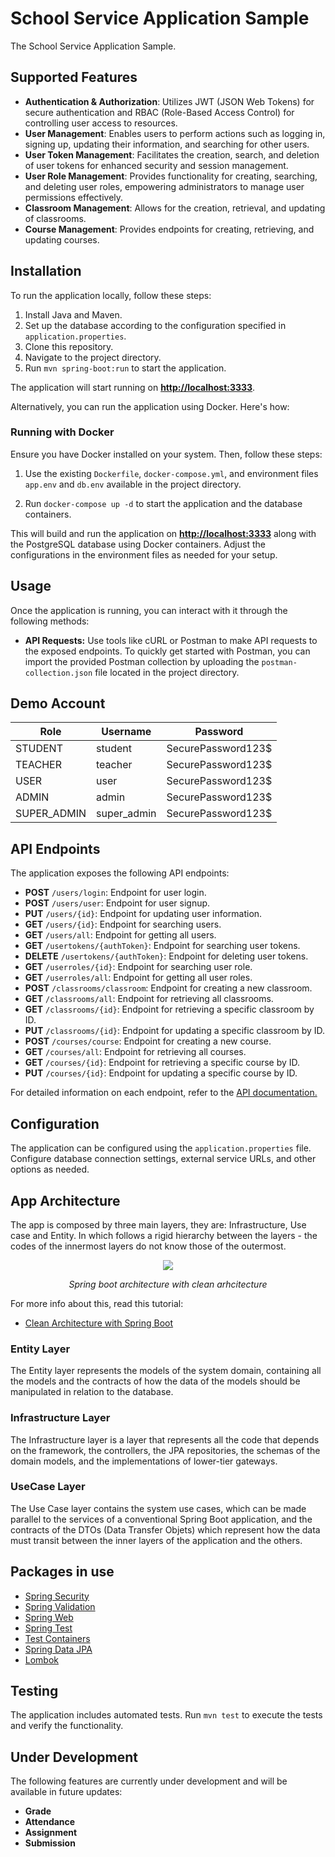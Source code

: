 # School Service Application Sample

The School Service Application Sample.

## Supported Features

- **Authentication & Authorization**: Utilizes JWT (JSON Web Tokens) for secure authentication and RBAC (Role-Based Access Control) for controlling user access to resources.
- **User Management**: Enables users to perform actions such as logging in, signing up, updating their information, and searching for other users.
- **User Token Management**: Facilitates the creation, search, and deletion of user tokens for enhanced security and session management.
- **User Role Management**: Provides functionality for creating, searching, and deleting user roles, empowering administrators to manage user permissions effectively.
- **Classroom Management**: Allows for the creation, retrieval, and updating of classrooms.
- **Course Management**: Provides endpoints for creating, retrieving, and updating courses.

## Installation

To run the application locally, follow these steps:

1. Install Java and Maven.
2. Set up the database according to the configuration specified in `application.properties`.
3. Clone this repository.
4. Navigate to the project directory.
5. Run `mvn spring-boot:run` to start the application.

The application will start running on **<http://localhost:3333>**.

Alternatively, you can run the application using Docker. Here's how:

### Running with Docker

Ensure you have Docker installed on your system. Then, follow these steps:

1. Use the existing `Dockerfile`, `docker-compose.yml`, and environment files `app.env` and `db.env` available in the project directory.

2. Run `docker-compose up -d` to start the application and the database containers.

This will build and run the application on **<http://localhost:3333>** along with the PostgreSQL database using Docker containers. Adjust the configurations in the environment files as needed for your setup.

## Usage

Once the application is running, you can interact with it through the following methods:

- **API Requests:** Use tools like cURL or Postman to make API requests to the exposed endpoints. To quickly get started with Postman, you can import the provided Postman collection by uploading the `postman-collection.json` file located in the project directory.

## Demo Account

| Role         | Username     | Password            |
|--------------|--------------|---------------------|
| STUDENT      | student      | SecurePassword123$ |
| TEACHER      | teacher      | SecurePassword123$ |
| USER         | user         | SecurePassword123$ |
| ADMIN        | admin        | SecurePassword123$ |
| SUPER_ADMIN  | super_admin  | SecurePassword123$ |

## API Endpoints

The application exposes the following API endpoints:

- **POST** `/users/login`: Endpoint for user login.
- **POST** `/users/user`: Endpoint for user signup.
- **PUT** `/users/{id}`: Endpoint for updating user information.
- **GET** `/users/{id}`: Endpoint for searching users.
- **GET** `/users/all`: Endpoint for getting all users.
- **GET** `/usertokens/{authToken}`: Endpoint for searching user tokens.
- **DELETE** `/usertokens/{authToken}`: Endpoint for deleting user tokens.
- **GET** `/userroles/{id}`: Endpoint for searching user role.
- **GET** `/userroles/all`: Endpoint for getting all user roles.
- **POST** `/classrooms/classroom`: Endpoint for creating a new classroom.
- **GET** `/classrooms/all`: Endpoint for retrieving all classrooms.
- **GET** `/classrooms/{id}`: Endpoint for retrieving a specific classroom by ID.
- **PUT** `/classrooms/{id}`: Endpoint for updating a specific classroom by ID.
- **POST** `/courses/course`: Endpoint for creating a new course.
- **GET** `/courses/all`: Endpoint for retrieving all courses.
- **GET** `/courses/{id}`: Endpoint for retrieving a specific course by ID.
- **PUT** `/courses/{id}`: Endpoint for updating a specific course by ID.

For detailed information on each endpoint, refer to the [API documentation.](https://app.swaggerhub.com/apis-docs/HENDINOFIANSYAH11/school-service-application-api/1.1.0)

## Configuration

The application can be configured using the `application.properties` file. Configure database connection settings, external service URLs, and other options as needed.

## App Architecture

The app is composed by three main layers, they are: Infrastructure, Use case and Entity. In which follows a rigid hierarchy between the layers - the codes of the innermost layers do not know those of the outermost.

<p align="center">
  <img src="https://github.com/vinimrs/spring-boot-clean-architecture/assets/92659173/b2093822-8aa2-4606-af36-1d2410a9b27f" />
  <p align="center">
      <i>Spring boot architecture with clean arhcitecture</i>
   </p>
</p>

For more info about this, read this tutorial:

- [Clean Architecture with Spring Boot](https://www.linkedin.com/pulse/clean-architecture-spring-boot-good-idea-vin%C3%ADcius-romualdo-dzwlf/)

### Entity Layer

The Entity layer represents the models of the system domain, containing all the models and the contracts of how the data of the models should be manipulated in relation to the database.

### Infrastructure Layer

The Infrastructure layer is a layer that represents all the code that depends on the framework, the controllers, the JPA repositories, the schemas of the domain models, and the implementations of lower-tier gateways.

### UseCase Layer

The Use Case layer contains the system use cases, which can be made parallel to the services of a conventional Spring Boot application, and the contracts of the DTOs (Data Transfer Objets) which represent how the data must transit between the inner layers of the application and the others.

## Packages in use

- [Spring Security](https://spring.io/projects/spring-security)
- [Spring Validation](https://spring.io/guides/gs/validating-form-input)
- [Spring Web](https://spring.io/guides/gs/spring-boot)
- [Spring Test](https://docs.spring.io/spring-boot/docs/1.5.2.RELEASE/reference/html/boot-features-testing.html)
- [Test Containers](https://testcontainers.com/)
- [Spring Data JPA](https://spring.io/projects/spring-data-jpa)
- [Lombok](https://projectlombok.org/)

## Testing

The application includes automated tests. Run `mvn test` to execute the tests and verify the functionality.

## Under Development

The following features are currently under development and will be available in future updates:

- **Grade**
- **Attendance**
- **Assignment**
- **Submission**
